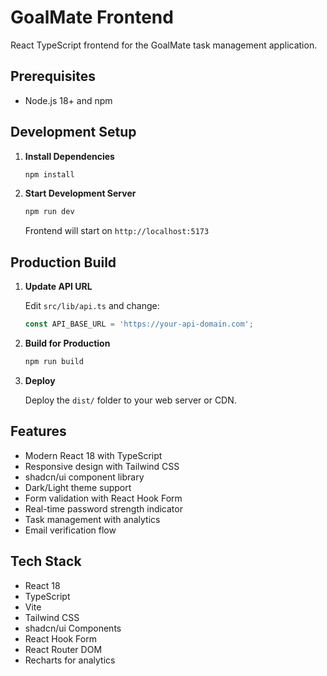 # GoalMate Frontend

React TypeScript frontend for the GoalMate task management application.

## Prerequisites
- Node.js 18+ and npm

## Development Setup

1. **Install Dependencies**
   ```bash
   npm install
   ```

2. **Start Development Server**
   ```bash
   npm run dev
   ```
   
   Frontend will start on `http://localhost:5173`

## Production Build

1. **Update API URL**
   
   Edit `src/lib/api.ts` and change:
   ```typescript
   const API_BASE_URL = 'https://your-api-domain.com';
   ```

2. **Build for Production**
   ```bash
   npm run build
   ```

3. **Deploy**
   
   Deploy the `dist/` folder to your web server or CDN.

## Features

- Modern React 18 with TypeScript
- Responsive design with Tailwind CSS
- shadcn/ui component library
- Dark/Light theme support
- Form validation with React Hook Form
- Real-time password strength indicator
- Task management with analytics
- Email verification flow

## Tech Stack

- React 18
- TypeScript
- Vite
- Tailwind CSS
- shadcn/ui Components
- React Hook Form
- React Router DOM
- Recharts for analytics